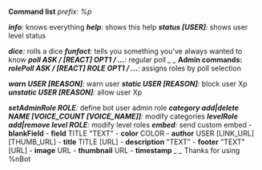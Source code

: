 **Command list**
*prefix: %p*

*__info__:* knows everything
*__help__:* shows this help
*__status [USER]__:* shows user level status

*__dice__:* rolls a dice
*__funfact__:* tells you something you've always wanted to know
*__poll ASK / [REACT] OPT1 / ...__:* regular poll
*_ _*
**Admin commands:**
*__rolePoll ASK / [REACT] ROLE OPT1 / ...__:* assigns roles by poll selection

*__warn USER [REASON]__:* warn user
*__static USER [REASON]__:* block user Xp
*__unstatic USER [REASON]__:* allow user Xp

*__setAdminRole ROLE__:* define bot user admin role
*__category add|delete NAME [VOICE_COUNT [VOICE_NAME]]__:* modify categories
*__levelRole add|remove level ROLE__:* modify level roles
*__embed__:* send custom embed
	- __blankField__
	- __field__ TITLE "TEXT"
	- __color__ COLOR
	- __author__ USER [LINK_URL] [THUMB_URL]
	- __title__ TITLE [URL]
	- __description__ "TEXT"
	- __footer__ "TEXT" [URL]
	- __image__ URL
	- __thumbnail__ URL
	- __timestamp__
*_ _*
Thanks for using %nBot
